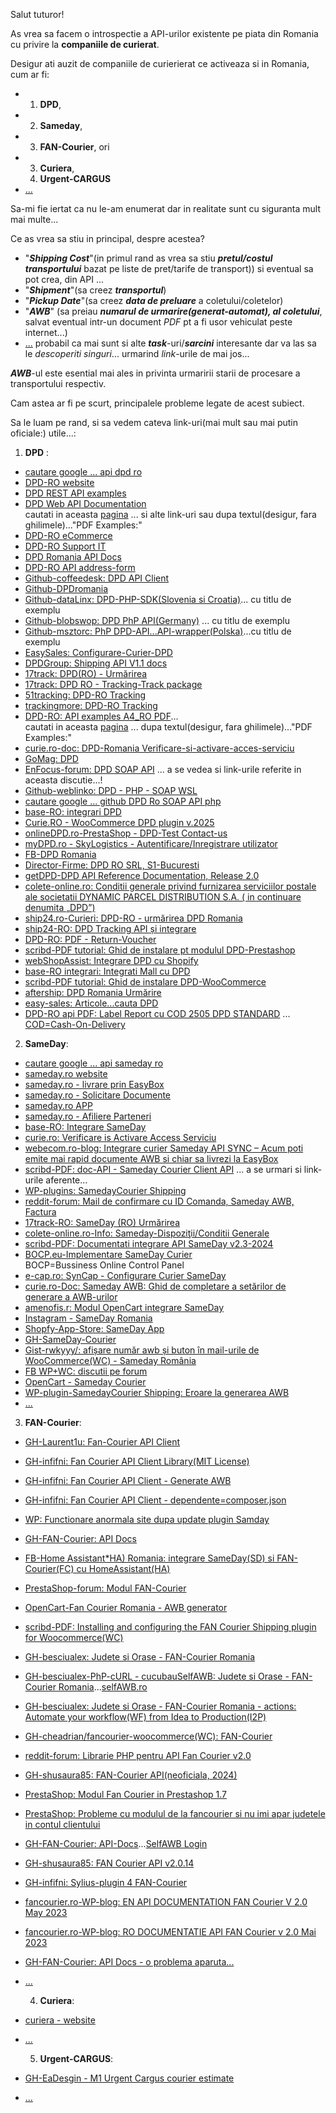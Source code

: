 Salut tuturor!

As vrea sa facem o introspectie a API-urilor existente pe piata din Romania cu privire la **companiile de curierat**.

Desigur ati auzit de companiile de curierierat ce activeaza si in Romania, cum ar fi:
 
 - 1. **DPD**, 
 - 2. **Sameday**, 
 - 3. **FAN-Courier**, ori
 - 3. **Curiera**,
   4. **Urgent-CARGUS**
 - [...](https://www.scribd.com/document/349001559/sem-4)
 
Sa-mi fie iertat ca nu le-am enumerat dar in realitate sunt cu siguranta mult mai multe...

Ce as vrea sa stiu in principal, despre acestea?

   - "***Shipping Cost***"(in primul rand as vrea sa stiu ***pretul/costul transportului*** bazat pe liste de pret/tarife de transport))
     si eventual sa pot crea, din API ...
   - "***Shipment***"(sa creez ***transportul***)
   - "***Pickup Date***"(sa creez ***data de preluare*** a coletului/coletelor)
   - "***AWB***" (sa preiau ***numarul de urmarire(generat-automat),  al coletului***, salvat eventual intr-un document *PDF* pt a fi usor vehiculat peste internet...)
   - [...](https://github.com/vnemes/POILocator/blob/master/locations.txt) probabil ca mai sunt si alte ***task***-uri/***sarcini*** interesante dar va las sa le *descoperiti singuri*... urmarind *link*-urile de mai jos...

  ***AWB***-ul este esential mai ales in privinta urmaririi starii de procesare a transportului respectiv.

  

Cam astea ar fi pe scurt, principalele probleme legate de acest subiect.

Sa le luam pe rand, si sa vedem cateva link-uri(mai mult sau mai putin oficiale:) utile...:

1. **DPD** :
 - [cautare google ... api dpd ro](https://www.google.com/search?q=api+dpd+ro&sca_esv=42c55ce90fafe599&rlz=1C1CHBF_enRO1132RO1132&sxsrf=AHTn8zrq3lmx9Pab3kgM_ZmbRXMNp13zWA:1739972261989&source=lnt&tbs=lr:lang_1ro&lr=lang_ro&sa=X&ved=2ahUKEwj27ODk7c-LAxWNQfEDHX9WD5A4FBCnBXoECAQQBw&biw=1920&bih=911&dpr=1)
 - [DPD-RO website](https://www.dpd.com/ro/ro/)
 - [DPD REST API examples](]https://services.dpd.ro/api/api_examples.html)
 - [DPD Web API Documentation](https://api.dpd.ro/web-api.html)
   <br/>cautati in aceasta [pagina](https://api.dpd.ro/web-api.html) ... si alte link-uri sau dupa textul(desigur, fara ghilimele)..."PDF Examples:"
 - [DPD-RO eCommerce](https://www.dpd.com/ro/ro/e-commerce/)
 - [DPD-RO Support IT](https://www.dpd.com/ro/ro/suport-dpd/suport-it/)
 - [DPD Romania API Docs](https://www.aftership.com/carriers/dpd-ro/api)
 - [DPD-RO API address-form](https://services.dpd.ro/address_form/_README.txt)
 - [Github-coffeedesk: DPD API Client](https://github.com/coffeedesk/dpd-api-client-php)
 - [Github-DPDromania](https://github.com/DPDromania)
 - [Github-dataLinx: DPD-PHP-SDK(Slovenia si Croatia)](https://github.com/DataLinx/DPD-PHP-SDK)... cu titlu de exemplu
 - [Github-blobswop: DPD PhP API(Germany)](https://github.com/blobswop/dpd-php-api) ... cu titlu de exemplu
 - [Github-msztorc: PhP DPD-API...API-wrapper(Polska)](https://github.com/msztorc/php-dpd-api)...cu titlu de exemplu
 - [EasySales: Configurare-Curier-DPD](https://support.easy-sales.com/hc/ro/articles/360018572537-Configurare-Curier-DPD)
 - [DPDGroup: Shipping API V1.1 docs](https://nst-preprod.dpsin.dpdgroup.com/api/docs/#nst-shipment-api)
 - [17track: DPD(RO) - Urmărirea](https://www.17track.net/ro/carriers/dpd-ro)
 - [17track: DPD RO - Tracking-Track package](https://www.17track.net/id/carriers/dpd-ro)
 - [51tracking: DPD-RO Tracking](https://www.51tracking.com/dpd-ro-tracking-en)
 - [trackingmore: DPD-RO Tracking](https://www.trackingmore.com/dpd-ro-tracking.html)
 - [DPD-RO: API examples A4_RO PDF](https://api.dpd.ro/examples/A4_RO.pdf)...
   <br/>cautati in aceasta [pagina](https://api.dpd.ro/web-api.html) ... dupa textul(desigur, fara ghilimele)..."PDF Examples:"
 - [curie.ro-doc: DPD-Romania Verificare-si-activare-acces-serviciu](https://curie.ro/documentatie/dpd-romania-verificare-si-activare-acces-serviciu/)
 - [GoMag: DPD](https://help.gomag.ro/hc/ro/articles/360018703954-DPD)
 - [EnFocus-forum: DPD SOAP API](https://forum.enfocus.com/viewtopic.php?t=3796) ... a se vedea si link-urile referite in aceasta discutie...!
 - [Github-weblinko: DPD - PHP - SOAP WSL ](https://github.com/weblinko/php-dpd)
 - [cautare google ... github DPD Ro SOAP API php](https://www.google.com/search?q=github+DPD+Ro+SOAP+API+php&rlz=1C1CHBF_enRO1132RO1132&oq=github+DPD+Ro+SOAP+API+php&gs_lcrp=EgZjaHJvbWUyBggAEEUYOTIKCAEQABiABBiiBDIKCAIQABiABBiiBDIHCAMQABjvBTIKCAQQABiABBiiBDIHCAUQABjvBTIGCAYQRRhA0gEKMTcwMjJqMGoxNagCCLACAfEFSM0IcvDVlKvxBUjNCHLw1ZSr&sourceid=chrome&ie=UTF-8)
 - [base-RO: integrari DPD](https://base.com/ro-RO/integrari/dpd/)
 - [Curie.RO - WooCommerce DPD plugin v.2025](https://curie.ro/woocommerce-dpd/)
 - [onlineDPD.ro-PrestaShop - DPD-Test Contact-us](https://prestashop.onlinedpd.ro/en/contact-us)
 - [myDPD.ro - SkyLogistics - Autentificare/Inregistrare utilizator](https://mydpd.dpd.ro/)
 - [FB-DPD Romania](https://www.facebook.com/DPDRomania/posts/-angaj%C4%83m-curieri-%C3%AEn-echipa-dpd-devabeneficii-salariu-atractiv-bonusuri-de-perfor/970089625145653/)
 - [Director-Firme: DPD RO SRL, S1-Bucuresti](https://www.listafirme.ro/dpd-ro-srl-17117740/)
 - [getDPD-DPD API Reference Documentation, Release 2.0](https://getdpd.com/docs/api/DPDAPIReference.pdf)
 - [colete-online.ro: Conditii generale privind furnizarea serviciilor postale ale societatii DYNAMIC PARCEL DISTRIBUTION S.A. ( in continuare denumita „DPD”)](https://www.colete-online.ro/info/general-conditions-dpd)
 - [ship24.ro-Curieri: DPD-RO - urmărirea DPD Romania](https://www.ship24.com/ro/curieri/dpd-tracking/dpd-ro)
 - [ship24-RO: DPD Tracking API și integrare](https://www.ship24.com/ro/tracking-api/dpd)
 - [DPD-RO: PDF - Return-Voucher](https://api.dpd.ro/examples/ReturnVoucher_RO.pdf)
 - [scribd-PDF tutorial: Ghid de instalare pt modulul DPD-Prestashop](https://www.scribd.com/document/508750241/DPD-Prestashop-Documentatie-instalare-modul)
 - [webShopAssist: Integrare DPD cu Shopify](https://www.webshopassist.com/ro/dpd-app)
 - [base-RO integrari: Integrati Mall cu DPD](https://base.com/ro-RO/integrari/mall_dpd/)
 - [scribd-PDF tutorial: Ghid de instalare DPD-WooCommerce](https://www.scribd.com/document/499035622/Tutorial-DPD-WooCommerce)
 - [aftership: DPD Romania Urmărire](https://www.aftership.com/ro/carriers/dpd-ro)
 - [easy-sales: Articole...cauta DPD](https://support.easy-sales.com/hc/ro/profiles/380238451597-Razvan-Toader?after=ZN5vo2YAAAAAZPY1tmQAAAAAaRJuNiZsCwAA&filter_by=articles&sort_by=recent_user_activity)
 - [DPD-RO api PDF: Label Report cu COD 2505 DPD STANDARD](https://api.dpd.ro/examples/LabelWithCOD_RO.pdf) ... [COD=Cash-On-Delivery](https://forum.opencart.com/viewtopic.php?t=228473)

2. **SameDay**:

 - [cautare google ... api sameday ro](https://www.google.com/search?q=api+sameday+ro&sca_esv=99157084a6b2f2a0&rlz=1C1CHBF_enRO1132RO1132&sxsrf=AHTn8zolWwEqrj7jdzN7_v5GSFrAQJ8paQ:1739975946308&source=lnt&tbs=lr:lang_1ro&lr=lang_ro&sa=X&ved=2ahUKEwjU5cnB-8-LAxWRS_EDHXXzHmwQpwV6BAgBEAc&biw=1920&bih=911&dpr=1)
 - [sameday.ro website](https://sameday.ro/)
 - [sameday.ro - livrare prin EasyBox](https://sameday.ro/intrebari-frecvente/livrare-in-easybox/)
 - [sameday.ro - Solicitare Documente](https://sameday.ro/intrebari-frecvente/solicitare-documente/)
 - [sameday.ro APP](https://sameday.ro/intrebari-frecvente/sameday-app/)
 - [sameday.ro - Afiliere Parteneri](https://sameday.ro/parteneri-sameday/)
 - [base-RO: Integrare SameDay](https://base.com/ro-RO/integrari/sameday/)
 - [curie.ro: Verificare is Activare Access Serviciu](https://curie.ro/documentatie/sameday-verificare-si-activare-acces-serviciu/)
 - [webecom.ro-blog: Integrare curier Sameday API SYNC – Acum poti emite mai rapid documente AWB si chiar sa livrezi la EasyBox ](https://www.webecom.ro/blog/integrare-curier-sameday-api-sync-acum-poti-emite-mai-rapid-documente-awb-si-chiar-sa-livrezi-la-easybox/)
 - [scribd-PDF: doc-API - Sameday Courier Client API](https://www.scribd.com/document/468330897/descarca-documentatia-api-pdf) ... a se urmari si link-urile aferente...
 - [WP-plugins: SamedayCourier Shipping](https://ro.wordpress.org/plugins/samedaycourier-shipping/)
 - [reddit-forum: Mail de confirmare cu ID Comanda, Sameday AWB, Factura](https://www.reddit.com/r/programare/comments/1cnea28/mail_de_confirmare_cu_id_comanda_sameday_awb/)
 - [17track-RO: SameDay (RO) Urmărirea](https://www.17track.net/ro/carriers/sameday-%28ro%29)
 - [colete-online.ro-Info: Sameday-Dispoziţii/Conditii Generale](https://www.colete-online.ro/info/general-conditions-sameday)
 - [scribd-PDF: Documentati integrare API SameDay v2.3-2024](https://www.scribd.com/document/735502958/Documentatie-API-Sameday-v2-3-2024)
 - [BOCP.eu-Implementare SameDay Curier](https://www.bocp.eu/actualizari-actualizari-20/implementare_sameday_curier.htm)
   <br>BOCP=Bussiness Online Control Panel
 - [e-cap.ro: SynCap - Configurare Curier SameDay](https://support.e-cap.ro/ro/configurare-curier-sameday)
 - [curie.ro-Doc: Sameday AWB: Ghid de completare a setărilor de generare a AWB-urilor](https://curie.ro/documentatie/sameday-awb-ghid-de-completare-a-setarilor-de-generare-a-awb-urilor/)
 - [amenofis.r: Modul OpenCart integrare SameDay](https://amenofis.ro/modul-opencart-integrare-sameday)
 - [Instagram - SameDay Romania](https://www.instagram.com/sameday.romania/)
 - [Shopfy-App-Store: SameDay App](https://apps.shopify.com/samedayapp)
 - [GH-SameDay-Courier](https://github.com/sameday-courier)
 - [Gist-rwkyyy/: afișare număr awb și buton în mail-urile de WooCommerce(WC) - Sameday România](https://gist.github.com/rwkyyy/2c60bd8d7b4e0a4400b3c5f8971c76a1?permalink_comment_id=4256027)
 - [FB WP+WC: discutii pe forum](https://www.facebook.com/groups/967830243722613/posts/2019185788587048/)
 - [OpenCart - Sameday Courier](https://www.opencart.com/index.php?route=marketplace/extension/info&extension_id=36126&filter_search=shipping&filter_category_id=4&filter_license=0&filter_download_id=53&sort=date_modified)
 - [WP-plugin-SamedayCourier Shipping: Eroare la generarea AWB](https://wordpress.org/support/topic/eroare-la-generarea-awb/)
 - [...](https://www.google.com/search?q=github+sameday+php+romania&sca_esv=ec1d9ca90aff3fe1&rlz=1C1CHBF_enRO1132RO1132&sxsrf=AHTn8zqWHN0V1Dbbrxdtut1AR1Q7Ij9VoA%3A1739981451365&ei=iwK2Z7mEFre6wPAPvrSz6A0&ved=0ahUKEwj59cuCkNCLAxU3HRAIHT7aDN0Q4dUDCBA&uact=5&oq=github+sameday+php+romania&gs_lp=Egxnd3Mtd2l6LXNlcnAiGmdpdGh1YiBzYW1lZGF5IHBocCByb21hbmlhMgUQIRigATIFECEYoAEyBRAhGKABSIUVUPYGWI4TcAF4AZABAJgBpgGgAZ4IqgEDMC44uAEDyAEA-AEBmAIJoAKzCMICChAAGLADGNYEGEeYAwCIBgGQBgeSBwMxLjigB8AY&sclient=gws-wiz-serp)

 3. **FAN-Courier**:

 - [GH-Laurent1u: Fan-Courier API Client](https://github.com/Laurent1u/fan-courier)
 - [GH-infifni: Fan Courier API Client Library(MIT License)](https://github.com/infifni/fan-courier-api-client)
 - [GH-infifni: Fan Courier API Client - Generate AWB](https://github.com/infifni/fan-courier-api-client/blob/master/src/Request/GenerateAwb.php)
 - [GH-infifni: Fan Courier API Client - dependente=composer.json](https://github.com/infifni/fan-courier-api-client/blob/master/composer.json)
 - [WP: Functionare anormala site dupa update plugin Samday](https://wordpress.org/support/topic/functionare-anormala-site-dupa-update-plugin-samday/)
 - [GH-FAN-Courier: API Docs](https://github.com/FAN-Courier/API-Docs?fbclid=IwY2xjawIi19RleHRuA2FlbQIxMAABHbXaXMkUHplMAVwxFZE6Uknmtb3lrwmQhXbXEauTbqXo5WhpEoyCuPJvlA_aem_nyT3tGbfuZYDS8oD0QI6pA)
 - [FB-Home Assistant*HA) Romania: integrare SameDay(SD) si FAN-Courier(FC) cu HomeAssistant(HA)](https://www.facebook.com/groups/HomeAssistantRomania/posts/7850718131697247/)
 - [PrestaShop-forum: Modul FAN-Courier](https://www.prestashop.com/forums/topic/215417-modul-fan-courier/)
 - [OpenCart-Fan Courier Romania - AWB generator](https://www.opencart.com/index.php?route=marketplace/extension/info&extension_id=29736&filter_category_id=5&filter_download_id=39&sort=price&page=9)
 - [scribd-PDF: Installing and configuring the FAN Courier Shipping plugin for Woocommerce(WC)](https://www.scribd.com/document/312860471/Installing-and-Configuring-the-FAN-Courier-Shipping-Plugin-for-Woocommerce)
 - [GH-besciualex: Judete si Orase - FAN-Courier Romania](https://github.com/besciualex/judete-si-orase-romania-fan-curier)
 - [GH-besciualex-PhP-cURL - cucubauSelfAWB: Judete si Orase - FAN-Courier Romania](https://github.com/besciualex/judete-si-orase-romania-fan-curier/blob/master/cucubau.php)...[selfAWB.ro](http://www.selfawb.ro)
 - [GH-besciualex: Judete si Orase - FAN-Courier Romania - actions: Automate your workflow(WF) from Idea to Production(I2P)](https://github.com/besciualex/judete-si-orase-romania-fan-curier/actions)
 - [GH-cheadrian/fancourier-woocommerce(WC): FAN-Courier](https://github.com/cheadrian/fancourier-woocommerce/blob/master/fan_courier.php)
 - [reddit-forum: Librarie PHP pentru API Fan Courier v2.0](https://www.reddit.com/r/programare/comments/18s413e/librarie_php_pentru_api_fan_courier_v20/)
 - [GH-shusaura85: FAN-Courier API(neoficiala, 2024)](https://github.com/shusaura85/fancourier-api)
 - [PrestaShop: Modul Fan Courier in Prestashop 1.7](https://www.prestashop.com/forums/topic/663807-modul-fan-courier-in-prestashop-17/)
 - [PrestaShop: Probleme cu modulul de la fancourier si nu imi apar judetele in contul clientului](https://www.prestashop.com/forums/topic/854970-probleme-cu-modulul-de-la-fancourier-si-nu-imi-apar-judetele-in-contul-clientului/)
 - [GH-FAN-Courier: API-Docs](https://github.com/FAN-Courier/API-Docs)...[SelfAWB Login](https://www.selfawb.ro/new/login)
 - [GH-shusaura85: FAN Courier API v2.0.14](https://github.com/shusaura85/fancourier-api/releases)
 - [GH-infifni: Sylius-plugin 4 FAN-Courier ](https://github.com/infifni/sylius-fan-courier-plugin)
 - [fancourier.ro-WP-blog: EN API DOCUMENTATION FAN Courier V 2.0 May 2023](https://www.fancourier.ro/wp-content/uploads/2023/07/EN_FANCourier_API-2.0-160523.pdf)
 - [fancourier.ro-WP-blog: RO DOCUMENTATIE API FAN Courier v 2.0 Mai 2023](https://www.fancourier.ro/wp-content/uploads/2023/07/RO_FANCourier_API-2.0-100523.pdf)
 - [GH-FAN-Courier: API Docs - o problema aparuta...](https://github.com/FAN-Courier/API-Docs/issues)
 - [...](https://www.google.com/search?q=github+fan+courier&sca_esv=ec1d9ca90aff3fe1&rlz=1C1CHBF_enRO1132RO1132&sxsrf=AHTn8zp1qcQGXlka4OyX5Yp9RJJ5d6sM2A%3A1739981375980&ei=PwK2Z_a1O8GGwPAP9a3VoA0&ved=0ahUKEwi20dLej9CLAxVBAxAIHfVWFdQQ4dUDCBA&uact=5&oq=github+fan+courier&gs_lp=Egxnd3Mtd2l6LXNlcnAiEmdpdGh1YiBmYW4gY291cmllcjIEECMYJzIIEAAYgAQYogQyCBAAGIAEGKIEMggQABiABBiiBDIIEAAYgAQYogQyCBAAGIAEGKIESIEZUP4HWMQWcAF4AZABAJgBhAGgAeMHqgEDMC44uAEDyAEA-AEBmAIJoAL9B8ICChAAGLADGNYEGEfCAgUQABjvBZgDAIgGAZAGCJIHAzEuOKAHliQ&sclient=gws-wiz-serp)

   4. **Curiera**:

 - [curiera - website](https://curiera.ro/)
 - [...](https://vladilie.ro/ro/blog/euplatesc-nodejs)

   5. **Urgent-CARGUS**:

 - [GH-EaDesgin - M1 Urgent Cargus courier estimate](https://github.com/EaDesgin/m1-urgent-cargus-courier-estimate)
 - [...](https://github.com/itrack/CursBNR)
   
